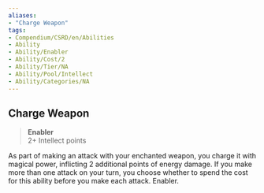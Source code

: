 ```yaml
---
aliases:
- "Charge Weapon"
tags:
- Compendium/CSRD/en/Abilities
- Ability
- Ability/Enabler
- Ability/Cost/2
- Ability/Tier/NA
- Ability/Pool/Intellect
- Ability/Categories/NA
---
```


  
## Charge Weapon  
>**Enabler**  
>2+ Intellect points
  
As part of making an attack with your enchanted weapon, you charge it with magical power, inflicting 2 additional points of energy damage. If you make more than one attack on your turn, you choose whether to spend the cost for this ability before you make each attack. Enabler.